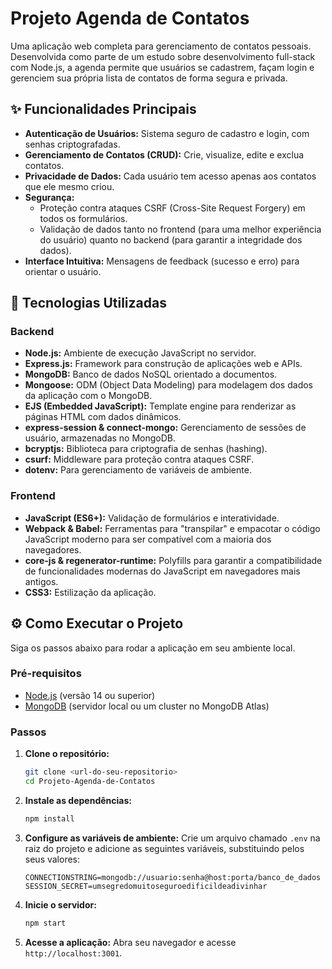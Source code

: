 # Projeto Agenda de Contatos

Uma aplicação web completa para gerenciamento de contatos pessoais. Desenvolvida como parte de um estudo sobre desenvolvimento full-stack com Node.js, a agenda permite que usuários se cadastrem, façam login e gerenciem sua própria lista de contatos de forma segura e privada.

## ✨ Funcionalidades Principais

*   **Autenticação de Usuários:** Sistema seguro de cadastro e login, com senhas criptografadas.
*   **Gerenciamento de Contatos (CRUD):** Crie, visualize, edite e exclua contatos.
*   **Privacidade de Dados:** Cada usuário tem acesso apenas aos contatos que ele mesmo criou.
*   **Segurança:**
    *   Proteção contra ataques CSRF (Cross-Site Request Forgery) em todos os formulários.
    *   Validação de dados tanto no frontend (para uma melhor experiência do usuário) quanto no backend (para garantir a integridade dos dados).
*   **Interface Intuitiva:** Mensagens de feedback (sucesso e erro) para orientar o usuário.

## 🚀 Tecnologias Utilizadas

### Backend
*   **Node.js:** Ambiente de execução JavaScript no servidor.
*   **Express.js:** Framework para construção de aplicações web e APIs.
*   **MongoDB:** Banco de dados NoSQL orientado a documentos.
*   **Mongoose:** ODM (Object Data Modeling) para modelagem dos dados da aplicação com o MongoDB.
*   **EJS (Embedded JavaScript):** Template engine para renderizar as páginas HTML com dados dinâmicos.
*   **express-session & connect-mongo:** Gerenciamento de sessões de usuário, armazenadas no MongoDB.
*   **bcryptjs:** Biblioteca para criptografia de senhas (hashing).
*   **csurf:** Middleware para proteção contra ataques CSRF.
*   **dotenv:** Para gerenciamento de variáveis de ambiente.

### Frontend
*   **JavaScript (ES6+):** Validação de formulários e interatividade.
*   **Webpack & Babel:** Ferramentas para "transpilar" e empacotar o código JavaScript moderno para ser compatível com a maioria dos navegadores.
*   **core-js & regenerator-runtime:** Polyfills para garantir a compatibilidade de funcionalidades modernas do JavaScript em navegadores mais antigos.
*   **CSS3:** Estilização da aplicação.

## ⚙️ Como Executar o Projeto

Siga os passos abaixo para rodar a aplicação em seu ambiente local.

### Pré-requisitos

*   [Node.js](https://nodejs.org/en/) (versão 14 ou superior)
*   [MongoDB](https://www.mongodb.com/try/download/community) (servidor local ou um cluster no MongoDB Atlas)

### Passos

1.  **Clone o repositório:**
    ```bash
    git clone <url-do-seu-repositorio>
    cd Projeto-Agenda-de-Contatos
    ```

2.  **Instale as dependências:**
    ```bash
    npm install
    ```

3.  **Configure as variáveis de ambiente:**
    Crie um arquivo chamado `.env` na raiz do projeto e adicione as seguintes variáveis, substituindo pelos seus valores:
    ```env
    CONNECTIONSTRING=mongodb://usuario:senha@host:porta/banco_de_dados
    SESSION_SECRET=umsegredomuitoseguroedificildeadivinhar
    ```

4.  **Inicie o servidor:**
    ```bash
    npm start
    ```

5.  **Acesse a aplicação:**
    Abra seu navegador e acesse `http://localhost:3001`.
